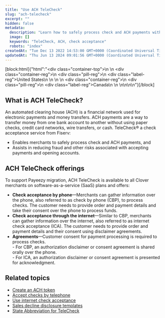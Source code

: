 ```yaml
---
title: "Use ACH TeleCheck"
slug: "ach-telecheck"
excerpt: ""
hidden: false
metadata: 
  description: "Learn how to safely process check and ACH payments with TeleCheck®: a check acceptance service from Fiserv."
  image: []
  keywords: "TeleCheck, ACH, check acceptance"
  robots: "index"
createdAt: "Tue Dec 13 2022 14:53:00 GMT+0000 (Coordinated Universal Time)"
updatedAt: "Thu Jun 13 2024 09:01:56 GMT+0000 (Coordinated Universal Time)"
---
```

<meta name="description" content="Learn how to safely process check and ACH payments with TeleCheck®: a check acceptance service from Fiserv.">

[block:html]{"html":"<div class=\"container-top\">\n  <!--United States-->\n  <div class=\"container-reg\">\n    <div class=\"pill-reg\">\n      <div class=\"label-reg\">United States</div>\n    </div>\n  </div>\n  <!--Canada-->\n  <div class=\"container-reg\">\n    <div class=\"pill-reg\">\n      <div class=\"label-reg\">Canada</div>\n    </div>\n  </div>\n</div>\n\n<!--Css-->\n<style>\n.container-top {\n  top: -15px;\n  position: relative;\n  margin-bottom: -5px;\n}\n\n.container-reg {\n  align-items: center;\n  min-width: auto; \n  width: fit-content;\n  text-align: left;\n  overflow: auto;\n  display: inline-block; \n}\n\n/*Pill format REG*/\n.pill-reg {\n  background: #44BB44;\n  border: .5px solid #44BB44;\n  margin-left: 5px;\n  overflow: hidden;\n  display: flex; \n  justify-content: center; \n  align-items: center; \n  border-radius: 10px;\n  height: 1.8rem;\n  margin-top: 10px;\n  margin-bottom: 1.5px; \n  padding: 0 10px; \n}\n\n/*Text FORMAT inside REG pills */\n.pill-reg .label-reg, \n.pill-reg__addon .label-reg \n{\n  font-style: normal;\n  font-weight: normal;\n  font-size: 12px;\n  color: #fff;\n  vertical-align: middle;\n  margin: 0;\n  padding: 0 5px;\n}\n</style>"}[/block]

## What is ACH TeleCheck?

An automated clearing house (ACH) is a financial network used for electronic payments and money transfers. ACH payments are a way to transfer money from one bank account to another without using paper checks, credit card networks, wire transfers, or cash. TeleCheck® a check acceptance service from Fiserv:

- Enables merchants to safely process check and ACH payments, and
- Assists in reducing fraud and other risks associated with accepting payments and opening accounts.

## ACH TeleCheck offerings

To support Payeezy migration, ACH TeleCheck is available to all Clover merchants on software-as-a-service (SaaS) plans and offers:

- **Check acceptance by phone**—Merchants can gather information over the phone, also referred to as check by phone (CBP), to process checks. The customer needs to provide order and payment details and take their consent over the phone to process funds.
- **Check acceptance through the internet**—Similar to CBP, merchants can gather information over the internet, also referred to as internet check acceptance (ICA). The customer needs to provide order and payment details and their consent using disclaimer agreements.
- **Agreements**—Customer consent for payment processing is required to process checks.  
         - For CBP, an authorization disclaimer or consent agreement is shared orally over the phone.  
         - For ICA, an authorization disclaimer or consent agreement is presented for acknowledgment.

## Related topics

- [Create an ACH token](https://docs.clover.com/docs/create-an-ach-token)
- [Accept checks by telephone](https://docs.clover.com/docs/accepting-checks-by-telephone)
- [Use internet check acceptance](https://docs.clover.com/docs/internet-check-acceptance)
- [Sales decline disclosure templates](https://docs.clover.com/docs/sales-decline-disclosure-templates)
- [State Abbreviation for TeleCheck](https://docs.clover.com/docs/state-abbreviation-for-telecheck)
